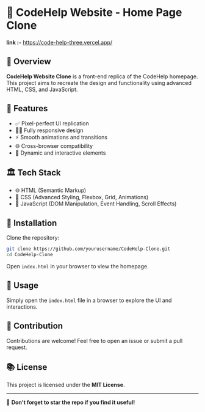 # 🎨 CodeHelp Website - Home Page Clone

**link :-**  https://code-help-three.vercel.app/

## 📌 Overview

**CodeHelp Website Clone** is a front-end replica of the CodeHelp homepage. This project aims to recreate the design and functionality using advanced HTML, CSS, and JavaScript.

## 🚀 Features

- ✅ Pixel-perfect UI replication
- 👩‍💻 Fully responsive design
- ⚡ Smooth animations and transitions
- 🌐 Cross-browser compatibility
- 🔄 Dynamic and interactive elements

## 🏛 Tech Stack

- 🌐 HTML (Semantic Markup)
- 🌈 CSS (Advanced Styling, Flexbox, Grid, Animations)
- 🔮 JavaScript (DOM Manipulation, Event Handling, Scroll Effects)

## 📂 Installation

Clone the repository:

```bash
git clone https://github.com/yourusername/CodeHelp-Clone.git  
cd CodeHelp-Clone  
```

Open `index.html` in your browser to view the homepage.

## 🚀 Usage

Simply open the `index.html` file in a browser to explore the UI and interactions.

## 🤝 Contribution

Contributions are welcome! Feel free to open an issue or submit a pull request.

## 📚 License

This project is licensed under the **MIT License**.

---

🌟 **Don't forget to star the repo if you find it useful!**

